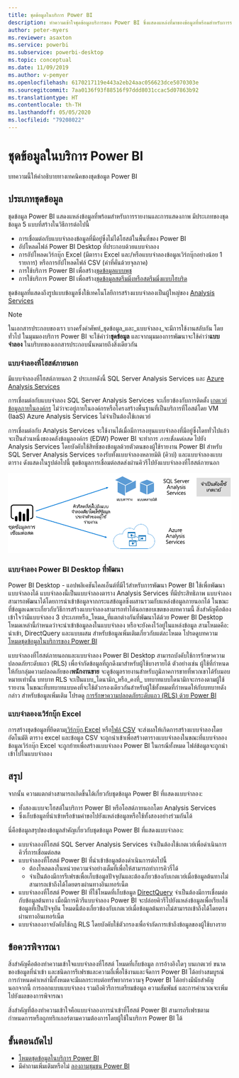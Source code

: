 ```yaml
---
title: ชุดข้อมูลในบริการ Power BI
description: ทำความเข้าใจชุดข้อมูลบริการของ Power BI ซึ่งแสดงแหล่งที่มาของข้อมูลที่พร้อมสำหรับการรายงานและการแสดงภาพ
author: peter-myers
ms.reviewer: asaxton
ms.service: powerbi
ms.subservice: powerbi-desktop
ms.topic: conceptual
ms.date: 11/09/2019
ms.author: v-pemyer
ms.openlocfilehash: 6170217119e443a2eb24aac056623dce5070303e
ms.sourcegitcommit: 7aa0136f93f88516f97ddd8031ccac5d07863b92
ms.translationtype: HT
ms.contentlocale: th-TH
ms.lasthandoff: 05/05/2020
ms.locfileid: "79208022"
---
```

# <a name="datasets-in-the-power-bi-service"></a>ชุดข้อมูลในบริการ Power BI

บทความนี้ให้คำอธิบายทางเทคนิคของชุดข้อมูล Power BI

## <a name="dataset-types"></a>ประเภทชุดข้อมูล

ชุดข้อมูล Power BI แสดงแหล่งข้อมูลที่พร้อมสำหรับการรายงานและการแสดงภาพ มีประเภทของชุดข้อมูล 5 แบบที่สร้างในวิธีการต่อไปนี้

- การเชื่อมต่อกับแบบจำลองข้อมูลที่มีอยู่ซึ่งไม่ได้โฮสต์ในพื้นที่ของ Power BI
- อัปโหลดไฟล์ Power BI Desktop ที่ประกอบด้วยแบบจำลอง
- การอัปโหลดเวิร์กบุ๊ก Excel (มีตาราง Excel และ/หรือแบบจำลองข้อมูลเวิร์กบุ๊กอย่างน้อย 1 รายการ) หรือการอัปโหลดไฟล์ CSV (ค่าที่คั่นด้วยจุลภาค)
- การใช้บริการ Power BI เพื่อสร้าง[ชุดข้อมูลแบบพุช](developer/automation/walkthrough-push-data.md)
- การใช้บริการ Power BI เพื่อสร้าง[ชุดข้อมูลสตรีมมิ่งหรือสตรีมมิ่งแบบไฮบริด](service-real-time-streaming.md)

ชุดข้อมูลที่แสดงถึงรูปแบบข้อมูลซึ่งใช้เทคโนโลยีการสร้างแบบจำลองเป็นผู้ใหญ่ของ [Analysis Services](/analysis-services/analysis-services-overview)

> [!NOTE]
> ในเอกสารประกอบของเรา บางครั้งคำศัพท์_ชุดข้อมูล_และ_แบบจำลอง_จะมีการใช้งานสลับกัน โดยทั่วไป ในมุมมองบริการ Power BI จะใช้คำว่า**ชุดข้อมูล** และจากมุมมองการพัฒนาจะใช้คำว่า**แบบจำลอง** ในบริบทของเอกสารประกอบนั้นหมายถึงสิ่งเดียวกัน

### <a name="external-hosted-models"></a>แบบจำลองที่โฮสต์ภายนอก

มีแบบจำลองที่โฮสต์ภายนอก 2 ประเภทดังนี้ SQL Server Analysis Services และ [Azure Analysis Services](/azure/analysis-services/analysis-services-overview)

การเชื่อมต่อกับแบบจำลอง SQL Server Analysis Services จะเกี่ยวข้องกับการติดตั้ง [เกตเวย์ข้อมูลภายในองค์กร](service-gateway-onprem.md) ไม่ว่าจะอยู่ภายในองค์กรหรือโครงสร้างพื้นฐานที่เป็นบริการที่โอสต์โดย VM (IaaS) Azure Analysis Services ไม่จำเป็นต้องใช้เกตเวย์

การเชื่อมต่อกับ Analysis Services จะใช้งานได้เมื่อมีการลงทุนแบบจำลองที่มีอยู่ซึ่งโดยทั่วไปแล้วจะเป็นส่วนหนึ่งของคลังข้อมูลองค์กร (EDW) Power BI จะทำการ _การเชื่อมต่อสด_ ไปยัง Analysis Services โดยบังคับใช้สิทธิ์ของข้อมูลด้วยตัวตนของผู้ใช้รายงาน Power BI สำหรับ SQL Server Analysis Services รองรับทั้งแบบจำลองหลายมิติ (คิวบ์) และแบบจำลองแบบตาราง ดังแสดงในรูปต่อไปนี้ ชุดข้อมูลการเชื่อมต่อสดส่งผ่านคิวรีไปยังแบบจำลองที่โฮสต์ภายนอก

![ชุดข้อมูลการเชื่อมต่อสดส่งผ่านคิวรีไปยังแบบจำลองที่โฮสต์ภายนอก](media/service-datasets-understand/live-connection-dataset.png)

### <a name="power-bi-desktop-developed-models"></a>แบบจำลอง Power BI Desktop ที่พัฒนา

Power BI Desktop - แอปพลิเคชันไคลเอ็นต์ที่มีไว้สำหรับการพัฒนา Power BI ใช้เพื่อพัฒนาแบบจำลองได้ แบบจำลองนี้เป็นแบบจำลองตาราง Analysis Services ที่มีประสิทธิภาพ แบบจำลองสามารถพัฒนาได้โดยการนำเข้าข้อมูลจากกระแสข้อมูลซึ่งผสานรวมกับแหล่งข้อมูลภายนอกได้ ในขณะที่ข้อมูลเฉพาะเกี่ยวกับวิธีการสร้างแบบจำลองสามารถทำได้นอกขอบเขตของบทความนี้ สิ่งสำคัญคือต้องเข้าใจว่ามีแบบจำลอง 3 ประเภทหรือ_โหมด_ที่แตกต่างกันที่พัฒนาได้ด้วย Power BI Desktop โหมดเหล่านี้กำหนดว่าจะนำเข้าข้อมูลลงในแบบจำลอง หรือจะยังคงไว้อยู่ในแหล่งข้อมูล สามโหมดคือ: นำเข้า, DirectQuery และแบบผสม สำหรับข้อมูลเพิ่มเติมเกี่ยวกับแต่ละโหมด โปรดดูบทความ [โหมดชุดข้อมูลในบริการของ Power BI](service-dataset-modes-understand.md)

แบบจำลองที่โฮสต์ภายนอกและแบบจำลอง Power BI Desktop สามารถบังคับใช้การรักษาความปลอดภัยระดับแถว (RLS) เพื่อจำกัดข้อมูลที่ถูกดึงมาสำหรับผู้ใช้บางรายได้ ตัวอย่างเช่น ผู้ใช้ที่กำหนดให้กับกลุ่มความปลอดภัยของ**พนักงานขาย** จะดูข้อมูลรายงานสำหรับภูมิภาคการขายที่พวกเขาได้รับมอบหมายเท่านั้น บทบาท RLS จะเป็นแบบ_ไดนามิก_หรือ_คงที่_ บทบาทแบบไดนามิกจะกรองตามผู้ใช้รายงาน ในขณะที่บทบาทแบบคงที่จะใช้ตัวกรองเดียวกันสำหรับผู้ใช้ทั้งหมดที่กำหนดให้กับบทบาทดังกล่าว สำหรับข้อมูลเพิ่มเติม โปรดดู [การรักษาความปลอดภัยระดับแถว (RLS) ด้วย Power BI](service-admin-rls.md)

### <a name="excel-workbook-models"></a>แบบจำลองงเวิร์กบุ๊ก Excel

การสร้างชุดข้อมูลที่ยึดตาม[เวิร์กบุ๊ก Excel](service-excel-workbook-files.md) หรือ[ไฟล์ CSV](service-comma-separated-value-files.md)  จะส่งผลให้เกิดการสร้างแบบจำลองโดยอัตโนมัติ ตาราง excel และข้อมูล CSV จะถูกนำเข้าเพื่อสร้างตารางแบบจำลองในขณะที่แบบจำลองข้อมูลเวิร์กบุ๊ก Excel จะถูกย้ายเพื่อสร้างแบบจำลอง Power BI ในกรณีทั้งหมด ไฟล์ข้อมูลจะถูกนำเข้าไปในแบบจำลอง

## <a name="summary"></a>สรุป

จากนั้น ความแตกต่างสามารถเกิดขึ้นได้เกี่ยวกับชุดข้อมูล Power BI ที่แสดงแบบจำลอง:

- ทั้งสองแบบจะโฮสต์ในบริการ Power BI หรือโอสต์ภายนอกโดย Analysis Services
- ซึ่งเก็บข้อมูลที่นำเข้าหรือข้ามคำขอไปยังแหล่งข้อมูลหรือใช้ทั้งสองอย่างร่วมกันได้

นี่คือข้อมูลสรุปของข้อมูลสำคัญเกี่ยวกับชุดข้อมูล Power BI ที่แสดงแบบจำลอง:

- แบบจำลองที่โฮสต์ SQL Server Analysis Services จำเป็นต้องใช้เกตเวย์เพื่อดำเนินการคิวรี่การเชื่อมต่อสด
- แบบจำลองที่โฮสต์ Power BI ที่นำเข้าข้อมูลต้องดำเนินการต่อไปนี้
  - ต้องโหลดลงในหน่วยความจำอย่างเต็มที่เพื่อให้สามารถทำการคิวรี่ได้
  - จำเป็นต้องมีการรีเฟรชเพื่อเก็บข้อมูลปัจจุบันและต้องเกี่ยวข้องกับเกตเวย์เมื่อข้อมูลต้นทางไม่สามารถเข้าถึงได้โดยตรงผ่านทางอินเทอร์เน็ต
- แบบจำลองที่โฮสต์ Power BI ที่ใช้โหมดที่เก็บข้อมูล [DirectQuery](desktop-directquery-about.md) จำเป็นต้องมีการเชื่อมต่อกับข้อมูลต้นทาง เมื่อมีการคิวรีแบบจำลอง Power BI จะปล่อยคิวรีไปยังแหล่งข้อมูลเพื่อเรียกใช้ข้อมูลที่เป็นปัจจุบัน โหมดนี้ต้องเกี่ยวข้องกับเกตเวย์เมื่อข้อมูลต้นทางไม่สามารถเข้าถึงได้โดยตรงผ่านทางอินเทอร์เน็ต
- แบบจำลองอาจบังคับใช้กฎ RLS โดยบังคับใช้ตัวกรองเพื่อจำกัดการเข้าถึงข้อมูลของผู้ใช้บางราย

## <a name="considerations"></a>ข้อควรพิจารณา

สิ่งสำคัญคือต้องทำความเข้าใจแบบจำลองที่โฮสต์ โหมดที่เก็บข้อมูล การอ้างอิงใดๆ บนเกตเวย์ ขนาดของข้อมูลที่นำเข้า และชนิดการรีเฟรชและความถี่เพื่อใช้งานและจัดการ Power BI ได้อย่างสมบูรณ์ การกำหนดค่าเหล่านี้ทั้งหมดจะมีผลกระทบต่อทรัพยากรความจุ Power BI ได้อย่างมีนัยสำคัญ นอกจากนี้ การออกแบบแบบจำลอง รวมถึงคิวรีการเตรียมข้อมูล ความสัมพันธ์ และการคำนวณจะเพิ่มไปยังผลของการพิจารณา

สิ่งสำคัญที่ต้องทำความเข้าใจคือแบบจำลองการนำเข้าที่โฮสต์ Power BI สามารถรีเฟรชตามกำหนดการหรือถูกทริกเกอร์ตามความต้องการโดยผู้ใช้ในบริการ Power BI ได้

## <a name="next-steps"></a>ขั้นตอนถัดไป

- [โหมดชุดข้อมูลในบริการ Power BI](service-dataset-modes-understand.md)
- มีคำถามเพิ่มเติมหรือไม่ [ลองถามชุมชน Power BI](https://community.powerbi.com/)
